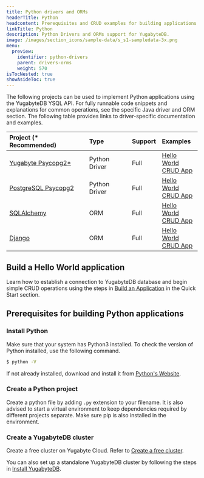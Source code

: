 ```yaml
---
title: Python drivers and ORMs
headerTitle: Python
headcontent: Prerequisites and CRUD examples for building applications in Python.
linkTitle: Python
description: Python Drivers and ORMs support for YugabyteDB.
image: /images/section_icons/sample-data/s_s1-sampledata-3x.png
menu:
  preview:
    identifier: python-drivers
    parent: drivers-orms
    weight: 570
isTocNested: true
showAsideToc: true
---
```


The following projects can be used to implement Python applications using the YugabyteDB YSQL API. For fully runnable code snippets and explanations for common operations, see the specific Java driver and ORM section. The following table provides links to driver-specific documentation and examples. 

| Project (* Recommended) | Type | Support | Examples |
| :------ | :--- | :------ | :------- |
| [Yugabyte Psycopg2*](yugabyte-psycopg2) | Python Driver | Full | [Hello World](/preview/quick-start/build-apps/python/ysql-psycopg2/) <br />[CRUD App](yugabyte-psycopg2) |
| [PostgreSQL Psycopg2](postgres-psycopg2) | Python Driver | Full | [Hello World](/preview/quick-start/build-apps/python/ysql-psycopg2) <br />[CRUD App](postgres-psycopg2) |
| [SQLAlchemy](sqlalchemy) | ORM |  Full | [Hello World](/preview/quick-start/build-apps/python/ysql-sqlalchemy) <br />[CRUD App](sqlalchemy) |
| [Django](django) | ORM |  Full | [Hello World](/preview/quick-start/build-apps/python/ysql-django) <br />[CRUD App](django) |

## Build a Hello World application

Learn how to establish a connection to YugabyteDB database and begin simple CRUD operations using the steps in [Build an Application](/preview/quick-start/build-apps/python/ysql-psycopg2) in the Quick Start section.

## Prerequisites for building Python applications

### Install Python

Make sure that your system has Python3 installed. To check the version of Python installed, use the following command.

```sh
$ python -V
```

If not already installed, download and install it from [Python's Website](https://www.python.org/downloads/).

### Create a Python project

Create a python file by adding ```.py``` extension to your filename. It is also advised to start a virtual environment to keep dependencies required by different projects separate. Make sure pip is also installed in the environment.

### Create a YugabyteDB cluster

Create a free cluster on Yugabyte Cloud. Refer to [Create a free cluster](/preview/yugabyte-cloud/cloud-quickstart/qs-add/).

You can also set up a standalone YugabyteDB cluster by following the steps in [Install YugabyteDB](/preview/quick-start/install/macos).
